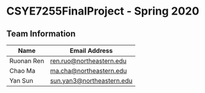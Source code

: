 # CSYE7255FinalProject - Spring 2020

## Team Information

| Name | Email Address |
| ---- | ------------- |
| Ruonan Ren| ren.ruo@northeastern.edu   |
| Chao Ma   | ma.cha@northeastern.edu   |
| Yan Sun   | sun.yan3@northeastern.edu |

